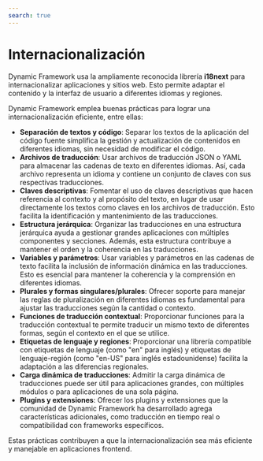 ```yaml
---
search: true
---
```


# Internacionalización

Dynamic Framework usa la ampliamente reconocida librería **i18next** para internacionalizar aplicaciones y sitios web. Esto permite adaptar el contenido y la interfaz de usuario a diferentes idiomas y regiones.

Dynamic Framework emplea buenas prácticas para lograr una internacionalización eficiente, entre ellas:

- **Separación de textos y código**: Separar los textos de la aplicación del código fuente simplifica la gestión y actualización de contenidos en diferentes idiomas, sin necesidad de modificar el código.
- **Archivos de traducción**: Usar archivos de traducción JSON o YAML para almacenar las cadenas de texto en diferentes idiomas. Así, cada archivo representa un idioma y contiene un conjunto de claves con sus respectivas traducciones.
- **Claves descriptivas**: Fomentar el uso de claves descriptivas que hacen referencia al contexto y al propósito del texto, en lugar de usar directamente los textos como claves en los archivos de traducción. Esto facilita la identificación y mantenimiento de las traducciones.
- **Estructura jerárquica**: Organizar las traducciones en una estructura jerárquica ayuda a gestionar grandes aplicaciones con múltiples componentes y secciones. Además, esta estructura contribuye a mantener el orden y la coherencia en las traducciones.
- **Variables y parámetros**: Usar variables y parámetros en las cadenas de texto facilita la inclusión de información dinámica en las traducciones. Esto es esencial para mantener la coherencia y la comprensión en diferentes idiomas.
- **Plurales y formas singulares/plurales**: Ofrecer soporte para manejar las reglas de pluralización en diferentes idiomas es fundamental para ajustar las traducciones según la cantidad o contexto.
- **Funciones de traducción contextual**: Proporcionar funciones para la traducción contextual te permite traducir un mismo texto de diferentes formas, según el contexto en el que se utilice.
- **Etiquetas de lenguaje y regiones**: Proporcionar una librería compatible con etiquetas de lenguaje (como "en" para inglés) y etiquetas de lenguaje-región (como "en-US" para inglés estadounidense) facilita la adaptación a las diferencias regionales.
- **Carga dinámica de traducciones**: Admitir la carga dinámica de traducciones puede ser útil para aplicaciones grandes, con múltiples módulos o para aplicaciones de una sola página.
- **Plugins y extensiones**: Ofrecer los plugins y extensiones que la comunidad de Dynamic Framework ha desarrollado agrega características adicionales, como traducción en tiempo real o compatibilidad con frameworks específicos.

Estas prácticas contribuyen a que la internacionalización sea más eficiente y manejable en aplicaciones frontend.
